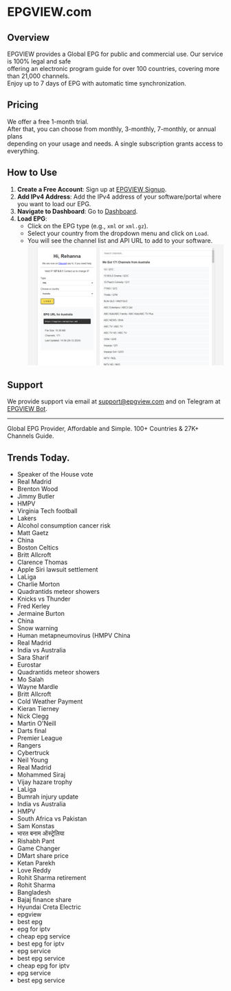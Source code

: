 # EPGVIEW.com



## Overview
EPGVIEW provides a Global EPG for public and commercial use. Our service is 100% legal and safe\
offering an electronic program guide for over 100 countries, covering more than 21,000 channels.\
Enjoy up to 7 days of EPG with automatic time synchronization.

## Pricing
We offer a free 1-month trial. \
After that, you can choose from monthly, 3-monthly, 7-monthly, or annual plans \
depending on your usage and needs. A single subscription grants access to everything.

## How to Use
1. **Create a Free Account**: Sign up at [EPGVIEW Signup](https://epgview.com/signup.php).
2. **Add IPv4 Address**: Add the IPv4 address of your software/portal where you want to load our EPG.
3. **Navigate to Dashboard**: Go to [Dashboard](https://epgview.com/dashboard.php).
4. **Load EPG**:
   - Click on the EPG type (e.g., `xml` or `xml.gz`).
   - Select your country from the dropdown menu and click on `Load`.
   - You will see the channel list and API URL to add to your software.
![EPGVIEW](img/dashboard.png)
## Support
We provide support via email at [support@epgview.com](mailto:support@epgview.com) and on Telegram at [EPGVIEW Bot](https://t.me/epgview_bot).

---

Global EPG Provider, Affordable and Simple. 100+ Countries & 27K+ Channels Guide.

## Trends Today.

- Speaker of the House vote
- Real Madrid
- Brenton Wood
- Jimmy Butler
- HMPV
- Virginia Tech football
- Lakers
- Alcohol consumption cancer risk
- Matt Gaetz
- China
- Boston Celtics
- Britt Allcroft
- Clarence Thomas
- Apple Siri lawsuit settlement
- LaLiga
- Charlie Morton
- Quadrantids meteor showers
- Knicks vs Thunder
- Fred Kerley
- Jermaine Burton
- China
- Snow warning
- Human metapneumovirus (HMPV China
- Real Madrid
- India vs Australia
- Sara Sharif
- Eurostar
- Quadrantids meteor showers
- Mo Salah
- Wayne Mardle
- Britt Allcroft
- Cold Weather Payment
- Kieran Tierney
- Nick Clegg
- Martin O'Neill
- Darts final
- Premier League
- Rangers
- Cybertruck
- Neil Young
- Real Madrid
- Mohammed Siraj
- Vijay hazare trophy
- LaLiga
- Bumrah injury update
- India vs Australia
- HMPV
- South Africa vs Pakistan
- Sam Konstas
- भारत बनाम ऑस्ट्रेलिया
- Rishabh Pant
- Game Changer
- DMart share price
- Ketan Parekh
- Love Reddy
- Rohit Sharma retirement
- Rohit Sharma
- Bangladesh
- Bajaj finance share
- Hyundai Creta Electric
- epgview
- best epg
- epg for iptv
- cheap epg service
- best epg for iptv
- epg service
- best epg service
- cheap epg for iptv
- epg service
- best epg service
